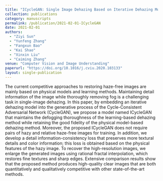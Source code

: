 ```yaml
---
title: "ICycleGAN: Single Image Dehazing Based on Iterative Dehazing Model and CycleGAN"
collection: publications
category: manuscripts
permalink: /publication/2021-02-01-ICycleGAN
date: 2021-02-01 
authors:
  - "Ziyi Sun"
  - "Yunfeng Zhang"
  - "Fangxun Bao"
  - "Kai Shao"
  - "Xinxin Liu"
  - "Caiming Zhang"
venue: "Computer Vision and Image Understanding"
paperurl: "https://doi.org/10.1016/j.cviu.2020.103133"
layout: single-publication
---
```


The current competitive approaches to restoring haze-free images are mainly based on physical models and learning methods. Maintaining detail information of the image while thoroughly removing fog is a challenging task in single-image dehazing. In this paper, by embedding an iterative dehazing model into the generative process of the Cycle-Consistent Adversarial Network (CycleGAN), we propose a model named ICycleGAN that maintains the defogging thoroughness of the learning-based dehazing method while retaining the good fidelity of the physical model-based dehazing method. Moreover, the proposed ICycleGAN does not require pairs of hazy and relative haze-free images for training. In addition, we develop a detail information-consistency loss that preserves more textural details and color information; this loss is obtained based on the physical features of the hazy image. To recover the high-resolution images, we enlarge the generated images using rational fractal interpolation, which restores fine textures and sharp edges. Extensive comparison results show that the proposed method produces high-quality clear images that are both quantitatively and qualitatively competitive with other state-of-the-art methods.


